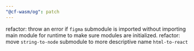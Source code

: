 ```yaml
---
"@cf-wasm/og": patch
---
```


refactor: throw an error if `figma` submodule is imported without importing main module for runtime to make sure modules are initialized.
refactor: move `string-to-node` submodule to more descriptive name `html-to-react`
